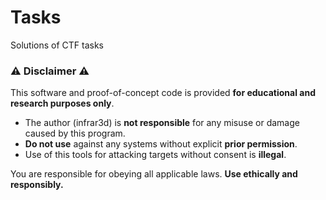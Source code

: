 # Tasks

Solutions of CTF tasks

### ⚠️ Disclaimer ⚠️

This software and proof-of-concept code is provided **for educational and research purposes only**. 

*   The author (infrar3d) is **not responsible** for any misuse or damage caused by this program.
*   **Do not use** against any systems without explicit **prior permission**.
*   Use of this tools for attacking targets without consent is **illegal**.

You are responsible for obeying all applicable laws. **Use ethically and responsibly.**
